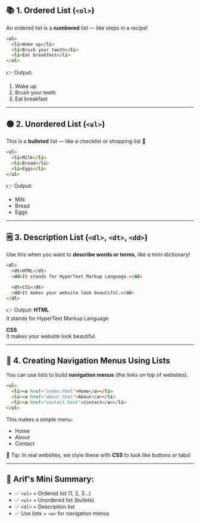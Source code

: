 ## 📚 1. Ordered List (`<ol>`)
An ordered list is a **numbered** list — like steps in a recipe!

```html
<ol>
  <li>Wake up</li>
  <li>Brush your teeth</li>
  <li>Eat breakfast</li>
</ol>
```

👉 Output:
1. Wake up  
2. Brush your teeth  
3. Eat breakfast

---

## 🟢 2. Unordered List (`<ul>`)
This is a **bulleted** list — like a checklist or shopping list 🛒

```html
<ul>
  <li>Milk</li>
  <li>Bread</li>
  <li>Eggs</li>
</ul>
```

👉 Output:
- Milk  
- Bread  
- Eggs

---

## 🗒️ 3. Description List (`<dl>`, `<dt>`, `<dd>`)
Use this when you want to **describe words or terms**, like a mini-dictionary!

```html
<dl>
  <dt>HTML</dt>
  <dd>It stands for HyperText Markup Language.</dd>

  <dt>CSS</dt>
  <dd>It makes your website look beautiful.</dd>
</dl>
```

👉 Output:
**HTML**  
It stands for HyperText Markup Language.

**CSS**  
It makes your website look beautiful.

---

## 🧭 4. Creating Navigation Menus Using Lists

You can use lists to build **navigation menus** (the links on top of websites).

```html
<ul>
  <li><a href="index.html">Home</a></li>
  <li><a href="about.html">About</a></li>
  <li><a href="contact.html">Contact</a></li>
</ul>
```

This makes a simple menu:
- Home
- About
- Contact

🧠 Tip: In real websites, we style these with **CSS** to look like buttons or tabs!

---

## 🎁 Arif's Mini Summary:

- ✅ `<ol>` = Ordered list (1, 2, 3…)
- ✅ `<ul>` = Unordered list (bullets)
- ✅ `<dl>` = Description list
- ✅ Use lists + `<a>` for navigation menus


